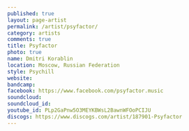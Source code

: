 ```yaml
---
published: true
layout: page-artist
permalink: /artist/psyfactor/
category: artists
comments: true
title: Psyfactor
photo: true
name: Dmitri Korablin
location: Moscow, Russian Federation
style: Psychill
website: 
bandcamp: 
facebook: https://www.facebook.com/psyfactor.music
soundcloud: 
soundcloud_id: 
youtube_id: PLp2GaPnw5O3MEYKBWsL2BawnWFOoPCIJU
discogs: https://www.discogs.com/artist/187901-Psyfactor
---
```

